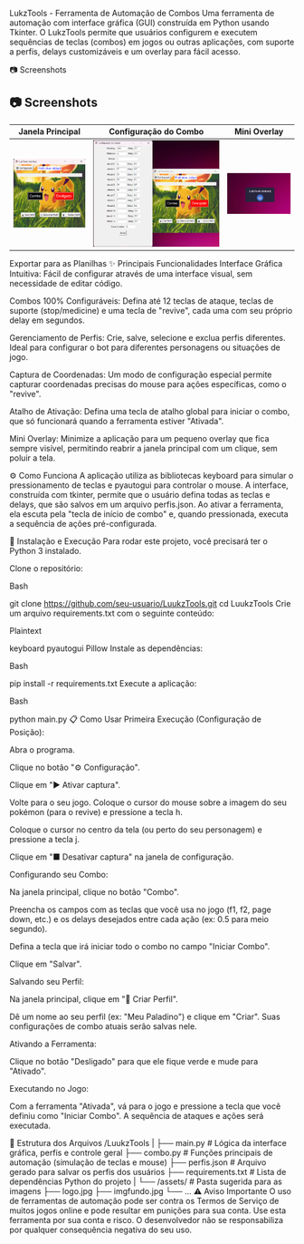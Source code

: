 LukzTools - Ferramenta de Automação de Combos
Uma ferramenta de automação com interface gráfica (GUI) construída em Python usando Tkinter. O LukzTools permite que usuários configurem e executem sequências de teclas (combos) em jogos ou outras aplicações, com suporte a perfis, delays customizáveis e um overlay para fácil acesso.

📷 Screenshots
## 📷 Screenshots

| Janela Principal | Configuração do Combo | Mini Overlay |
| :---: |:---:|:---:|
| ![Janela Principal do LukzTools](assets/janela_principal.png) | ![Janela de Configuração do Combo](assets/config_combo.png) | ![Mini Overlay da Aplicação](assets/mini_overlay.png) |

Exportar para as Planilhas
✨ Principais Funcionalidades
Interface Gráfica Intuitiva: Fácil de configurar através de uma interface visual, sem necessidade de editar código.

Combos 100% Configuráveis: Defina até 12 teclas de ataque, teclas de suporte (stop/medicine) e uma tecla de "revive", cada uma com seu próprio delay em segundos.

Gerenciamento de Perfis: Crie, salve, selecione e exclua perfis diferentes. Ideal para configurar o bot para diferentes personagens ou situações de jogo.

Captura de Coordenadas: Um modo de configuração especial permite capturar coordenadas precisas do mouse para ações específicas, como o "revive".

Atalho de Ativação: Defina uma tecla de atalho global para iniciar o combo, que só funcionará quando a ferramenta estiver "Ativada".

Mini Overlay: Minimize a aplicação para um pequeno overlay que fica sempre visível, permitindo reabrir a janela principal com um clique, sem poluir a tela.

⚙️ Como Funciona
A aplicação utiliza as bibliotecas keyboard para simular o pressionamento de teclas e pyautogui para controlar o mouse. A interface, construída com tkinter, permite que o usuário defina todas as teclas e delays, que são salvos em um arquivo perfis.json. Ao ativar a ferramenta, ela escuta pela "tecla de início de combo" e, quando pressionada, executa a sequência de ações pré-configurada.

🚀 Instalação e Execução
Para rodar este projeto, você precisará ter o Python 3 instalado.

Clone o repositório:

Bash

git clone https://github.com/seu-usuario/LuukzTools.git
cd LuukzTools
Crie um arquivo requirements.txt com o seguinte conteúdo:

Plaintext

keyboard
pyautogui
Pillow
Instale as dependências:

Bash

pip install -r requirements.txt
Execute a aplicação:

Bash

python main.py
📋 Como Usar
Primeira Execução (Configuração de Posição):

Abra o programa.

Clique no botão "⚙ Configuração".

Clique em "▶ Ativar captura".

Volte para o seu jogo. Coloque o cursor do mouse sobre a imagem do seu pokémon (para o revive) e pressione a tecla h.

Coloque o cursor no centro da tela (ou perto do seu personagem) e pressione a tecla j.

Clique em "■ Desativar captura" na janela de configuração.

Configurando seu Combo:

Na janela principal, clique no botão "Combo".

Preencha os campos com as teclas que você usa no jogo (f1, f2, page down, etc.) e os delays desejados entre cada ação (ex: 0.5 para meio segundo).

Defina a tecla que irá iniciar todo o combo no campo "Iniciar Combo".

Clique em "Salvar".

Salvando seu Perfil:

Na janela principal, clique em "👤 Criar Perfil".

Dê um nome ao seu perfil (ex: "Meu Paladino") e clique em "Criar". Suas configurações de combo atuais serão salvas nele.

Ativando a Ferramenta:

Clique no botão "Desligado" para que ele fique verde e mude para "Ativado".

Executando no Jogo:

Com a ferramenta "Ativada", vá para o jogo e pressione a tecla que você definiu como "Iniciar Combo". A sequência de ataques e ações será executada.

📂 Estrutura dos Arquivos
/LuukzTools
|
├── main.py             # Lógica da interface gráfica, perfis e controle geral
├── combo.py            # Funções principais de automação (simulação de teclas e mouse)
├── perfis.json         # Arquivo gerado para salvar os perfis dos usuários
├── requirements.txt    # Lista de dependências Python do projeto
|
└── /assets/            # Pasta sugerida para as imagens
    ├── logo.jpg
    ├── imgfundo.jpg
    └── ...
⚠️ Aviso Importante
O uso de ferramentas de automação pode ser contra os Termos de Serviço de muitos jogos online e pode resultar em punições para sua conta. Use esta ferramenta por sua conta e risco. O desenvolvedor não se responsabiliza por qualquer consequência negativa do seu uso.
